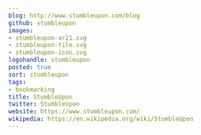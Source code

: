 ```yaml
---
blog: http://www.stumbleupon.com/blog
github: stumbleupon
images:
- stumbleupon-ar21.svg
- stumbleupon-tile.svg
- stumbleupon-icon.svg
logohandle: stumbleupon
posted: true
sort: stumbleupon
tags:
- bookmarking
title: StumbleUpon
twitter: StumbleUpon
website: https://www.stumbleupon.com/
wikipedia: https://en.wikipedia.org/wiki/StumbleUpon
---
```

